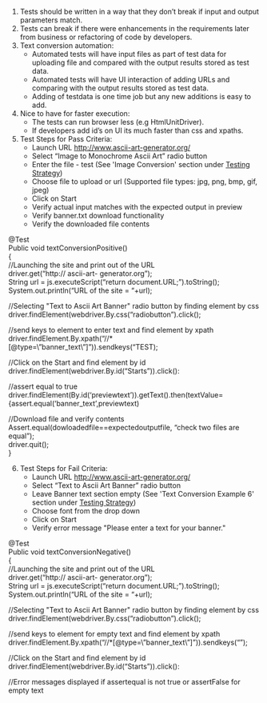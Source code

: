 1. Tests should be written in a way that they don’t break if input and output parameters match.
2. Tests can break if there were enhancements in the requirements later from business or refactoring of code by developers.
3. Text conversion automation:
    * Automated tests will have input files as part of test data for uploading file and compared with the output results stored as test       data.
    * Automated tests will have UI interaction of adding URLs and comparing with the output results stored as test data.
    * Adding of testdata is one time job but any new additions is easy to add.
 4. Nice to have for faster execution: 
    * The tests can run browser less (e.g HtmlUnitDriver). 
    * If developers add id’s on UI its much faster than css and xpaths.
 5. Test Steps for Pass Criteria:
    * Launch URL http://www.ascii-art-generator.org/
    * Select “Image to Monochrome Ascii Art” radio button
    * Enter the file - test (See 'Image Conversion' section under [Testing Strategy](./Testing-Strategy.md))
    * Choose file to upload or url (Supported file types: jpg, png, bmp, gif, jpeg)
    * Click on Start
    * Verify actual input matches with the expected output in preview
    * Verify banner.txt download functionality
    * Verify the downloaded file contents
    
@Test</br>
Public void textConversionPositive()</br>
{</br>
//Launching the site and print out of the URL</br>
driver.get(“http:// ascii-art- generator.org”);</br>
String url = js.executeScript(“return document.URL;”).toString();</br>
System.out.println(“URL of the site = “+url);</br>

//Selecting "Text to Ascii Art Banner" radio button by finding element by css</br>
driver.findElement(webdriver.By.css(“radiobutton”).click();</br>

//send keys to element to enter text and find element by xpath</br>
driver.findElement.By.xpath(“//*[@type=\”banner_text\”]”)).sendkeys(“TEST);</br>

//Click on the Start and find element by id</br>
driver.findElement(webdriver.By.id(“Starts”)).click():</br>

//assert equal to true</br>
driver.findElement(By.id(‘previewtext’)).getText().then(textValue={assert.equal(‘banner_text’,previewtext)</br>

//Download file and verify contents</br>
Assert.equal(dowloadedfile==expectedoutputfile, “check two files are equal”);</br>
driver.quit();</br>
}
    
6. Test Steps for Fail Criteria:
    * Launch URL http://www.ascii-art-generator.org/
    * Select “Text to Ascii Art Banner” radio button
    * Leave Banner text section empty (See 'Text Conversion Example 6' section under [Testing Strategy](./Testing-Strategy.md))
    * Choose font from the drop down 
    * Click on Start
    * Verify error message "Please enter a text for your banner."
 
@Test</br>
Public void textConversionNegative()</br>
{</br>
//Launching the site and print out of the URL</br>
driver.get(“http:// ascii-art- generator.org”);</br>
String url = js.executeScript(“return document.URL;”).toString();</br>
System.out.println(“URL of the site = “+url);</br>

//Selecting "Text to Ascii Art Banner" radio button by finding element by css</br>
driver.findElement(webdriver.By.css(“radiobutton”).click();</br>

//send keys to element for empty text and find element by xpath</br>
driver.findElement.By.xpath(“//*[@type=\”banner_text\”]”)).sendkeys(“”);</br>

//Click on the Start and find element by id</br>
driver.findElement(webdriver.By.id(“Starts”)).click():</br>

//Error messages displayed if assertequal is not true or assertFalse for empty text

